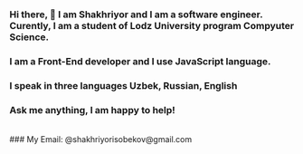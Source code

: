### Hi there, 👋 I am Shakhriyor and I am a software engineer.  Curently, I am a student of Lodz University program Compyuter Science.
### I am a Front-End developer and  I use JavaScript language. 
### I speak in three languages Uzbek, Russian, English
### Ask me anything, I am happy to help!
<br />
### My Email: @shakhriyorisobekov@gmail.com
